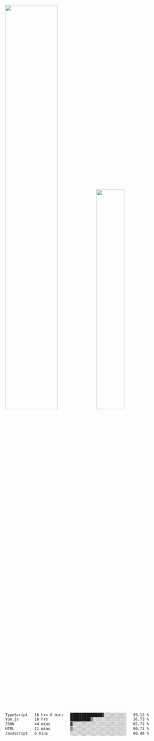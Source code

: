 <img align="" width="57.5%" src="https://github-readme-stats.vercel.app/api?username=Dream4ever&hide_title=true&hide_border=true&count_private=true&show_icons=true&include_all_commits=true&line_height=21" /><img align="" width="42.4%" src="https://github-readme-stats.vercel.app/api/top-langs/?username=Dream4ever&hide_title=true&count_private=true&show_icons=true&langs_count=6&hide_border=true&layout=compact" />

<!--START_SECTION:waka-->

```txt
TypeScript   16 hrs 6 mins   ██████████████▓░░░░░░░░░░   59.12 %
Vue.js       10 hrs          █████████▒░░░░░░░░░░░░░░░   36.73 %
JSON         44 mins         ▓░░░░░░░░░░░░░░░░░░░░░░░░   02.71 %
HTML         11 mins         ▒░░░░░░░░░░░░░░░░░░░░░░░░   00.71 %
JavaScript   6 mins          ░░░░░░░░░░░░░░░░░░░░░░░░░   00.40 %
```

<!--END_SECTION:waka-->
